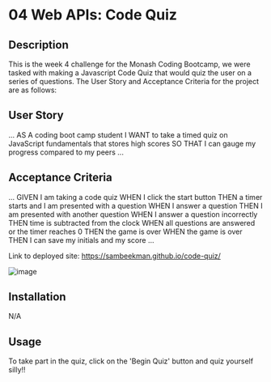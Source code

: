 # 04 Web APIs: Code Quiz

## Description

This is the week 4 challenge for the Monash Coding Bootcamp, we were tasked with making a Javascript Code Quiz that would quiz the user on a series of questions. 
The User Story and Acceptance Criteria for the project are as follows:

## User Story

...
AS A coding boot camp student
I WANT to take a timed quiz on JavaScript fundamentals that stores high scores
SO THAT I can gauge my progress compared to my peers
...

## Acceptance Criteria

...
GIVEN I am taking a code quiz
WHEN I click the start button
THEN a timer starts and I am presented with a question
WHEN I answer a question
THEN I am presented with another question
WHEN I answer a question incorrectly
THEN time is subtracted from the clock
WHEN all questions are answered or the timer reaches 0
THEN the game is over
WHEN the game is over
THEN I can save my initials and my score
...


Link to deployed site: https://sambeekman.github.io/code-quiz/

![image](https://github.com/SamBeekman/code-quiz/assets/131665093/f46049e3-efbe-499a-82d0-3bca3ef492da)



## Installation

N/A

## Usage

To take part in the quiz, click on the 'Begin Quiz' button and quiz yourself silly!!
